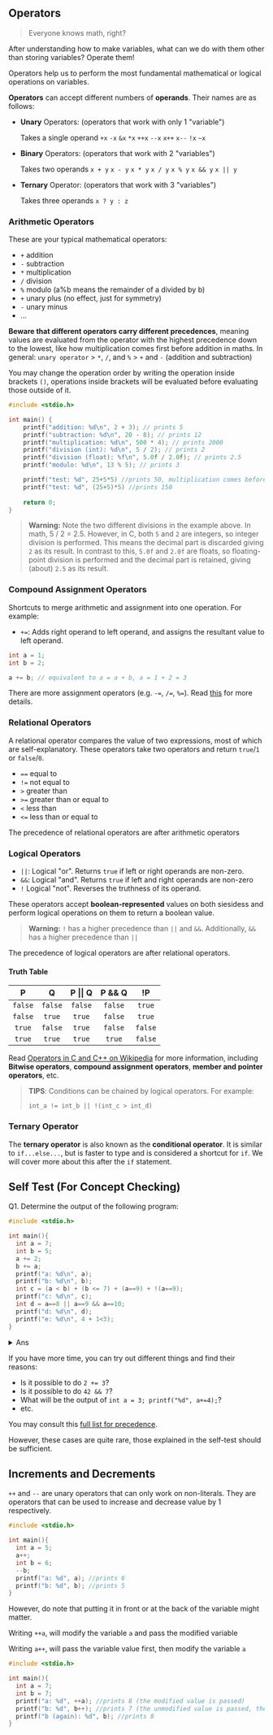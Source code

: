## Operators
> Everyone knows math, right?

After understanding how to make variables, what can we do with them other than storing variables? Operate them!

Operators help us to perform the most fundamental mathematical or logical operations on variables.

**Operators** can accept different numbers of **operands**. Their names are as follows:

* **Unary** Operators: (operators that work with only 1 "variable")

  Takes a single operand `+x` `-x` `&x` `*x` `++x` `--x` `x++` `x--` `!x` `~x`
* **Binary** Operators:  (operators that work with 2 "variables")

  Takes two operands `x + y` `x - y` `x * y` `x / y` `x % y` `x && y` `x || y`
* **Ternary** Operator: (operators that work with 3 "variables")

  Takes three operands `x ? y : z`

### Arithmetic Operators

These are your typical mathematical operators:

* `+` addition 
* `-` subtraction
* `*` multiplication
* `/` division 
* `%` modulo (a%b means the remainder of a divided by b)
* `+` unary plus (no effect, just for symmetry)
* `-` unary minus
* ...

**Beware that different operators carry different precedences**, meaning values are evaluated from the operator with the highest precedence down to the lowest, like how multiplication comes first before addition in maths. In general: `unary operator` > `*`, `/`, and `%` > `+` and `-` (addition and subtraction)

You may change the operation order by writing the operation inside brackets `()`, operations inside brackets will be evaluated before evaluating those outside of it.

```c
#include <stdio.h>

int main() {
    printf("addition: %d\n", 2 + 3); // prints 5
    printf("subtraction: %d\n", 20 - 8); // prints 12
    printf("multiplication: %d\n", 500 * 4); // prints 2000
    printf("division (int): %d\n", 5 / 2); // prints 2
    printf("division (float): %f\n", 5.0f / 2.0f); // prints 2.5
    printf("modulo: %d\n", 13 % 5); // prints 3

    printf("test: %d", 25+5*5) //prints 50, multiplication comes before addition
    printf("test: %d", (25+5)*5) //prints 150
  
    return 0;
}
```

> **Warning:** Note the two different divisions in the example above. In math, 5 / 2 = 2.5. However, in C, both `5` and `2` are integers, so integer division is performed. This means the decimal part is discarded giving `2` as its result. In contrast to this, `5.0f` and `2.0f` are floats, so floating-point division is performed and the decimal part is retained, giving (about) `2.5` as its result.


### Compound Assignment Operators

Shortcuts to merge arithmetic and assignment into one operation. For example:

* `+=`: Adds right operand to left operand, and assigns the resultant value to left operand.

```c
int a = 1;
int b = 2;

a += b; // equivalent to a = a + b, a = 1 + 2 = 3
```

There are more assignment operators (e.g. `-=`, `/=`, `%=`). Read [this](https://www.tutorialspoint.com/cprogramming/c\_assignment\_operators.htm) for more details.

### Relational Operators

A relational operator compares the value of two expressions, most of which are self-explanatory. These operators take two operators and return `true`/`1` or `false`/`0`.

* `==` equal to
* `!=` not equal to
* `>` greater than
* `>=` greater than or equal to
* `<` less than
* `<=` less than or equal to

The precedence of relational operators are after arithmetic operators

### Logical Operators

* `||`: Logical "or". Returns `true` if left or right operands are non-zero.
* `&&`: Logical "and". Returns `true` if left and right operands are non-zero
* `!` Logical "not". Reverses the truthness of its operand.

These operators accept **boolean-represented** values on both siesidess and perform logical operations on them to return a boolean value.

> **Warning:** `!` has a higher precedence than `||` and `&&`. Additionally, `&&` has a higher precedence than `||`

The precedence of logical operators are after relational operators.

#### Truth Table


|    P    |    Q    | P \|\| Q | P && Q |  !P  |
| :-----: | :-----: | :-----: | :-----: | :-----: |
| `false` | `false` | `false` | `false` | `true` |
| `false` | `true` | `true` | `false` | `true` |
| `true` | `false` | `true` | `false` | `false` |
| `true` | `true` | `true` | `true` | `false` |

Read [Operators in C and C++ on Wikipedia](https://en.wikipedia.org/wiki/Operators\_in\_C\_and\_C%2B%2B) for more information, including **Bitwise operators**, **compound assignment operators**, **member and pointer operators**, etc.

> **TIPS**: Conditions can be chained by logical operators. For example:
>
> `int_a != int_b || !(int_c > int_d)`

### Ternary Operator

The **ternary operator** is also known as the **conditional operator**. It is similar to `if...else...`, but is faster to type and is considered a shortcut for `if`. We will cover more about this after the `if` statement.

## Self Test (For Concept Checking)

Q1. Determine the output of the following program:
```c
#include <stdio.h>

int main(){
  int a = 7;
  int b = 5;
  a += 2;
  b += a;
  printf("a: %d\n", a);
  printf("b: %d\n", b);
  int c = (a < b) + (b <= 7) + (a==9) + !(a==9);
  printf("c: %d\n", c);
  int d = a==8 || a==9 && a==10;
  printf("d: %d\n", d);
  printf("e: %d\n", 4 + 1<3);
}
```

<details>
  <summary>Ans</summary>
  The program will output
  
  ```
  a: 9
  Reason: the line a += 2; is equivalent to a = a + 2 -> a = 7+2 = 9

  b: 14
  Reason: the line b += a; is equivalent to b = b + a -> b = 5 + 9 (the value of a is 9 now) = 14

  c: 2
  Reason: 
  - (a < b) is (9 < 14), which is true (1)
  - (b <= 7) is (14 <= 7), which is false (0)
  - (a == 9) is (9 == 9), which is true (1)
  - !(a == 9) is !(true), which is false (0)
  1 + 0 + 1 + 0 = 2

  d: 0
  Reason:
  - (a==8) is false (0)
  - (a==9) is true (1)
  - (a==10) is false (0)
  But the precedence of && is higher than ||, so:
  0 || 1 && 0 -> 0 || (1 && 0) -> 0 || 0 -> 0

  e: 0
  Reason: Arithmetic operators are done before relational operators.
  4+1 < 3 -> 5 < 3 -> false (0)
  ```
</details>

If you have more time, you can try out different things and find their reasons:

- Is it possible to do `2 += 3`?
- Is it possible to do `42 && 7`?
- What will be the output of `int a = 3; printf("%d", a+=4);`? 
- etc.

You may consult this [full list for precedence](https://en.cppreference.com/w/c/language/operator_precedence).

However, these cases are quite rare, those explained in the self-test should be sufficient.

## Increments and Decrements

`++` and `--` are unary operators that can only work on non-literals. They are operators that can be used to increase and decrease value by 1 respectively.

```c
#include <stdio.h>

int main(){
  int a = 5;
  a++;
  int b = 6;
  --b;
  printf("a: %d", a); //prints 6
  printf("b: %d", b); //prints 5
}
```
However, do note that putting it in front or at the back of the variable might matter.

Writing `++a`, will modify the variable `a` and pass the modified variable

Writing `a++`, will pass the variable value first, then modify the variable `a`

```c
#include <stdio.h>

int main(){
  int a = 7;
  int b = 7;
  printf("a: %d", ++a); //prints 8 (the modified value is passed)
  printf("b: %d", b++); //prints 7 (the unmodified value is passed, the modification performed later)
  printf("b (again): %d", b); //prints 8
}
```
